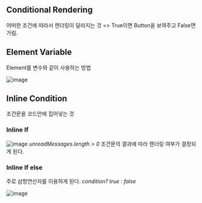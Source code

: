 ## Conditional Rendering
어떠한 조건에 따라서 렌더링이 달라지는 것
=> True이면 Button을 보여주고 False면 가림.

## Element Variable
Element를 변수와 같이 사용하는 방법

![image](https://user-images.githubusercontent.com/88424067/193721958-eb4c72fe-56be-4db5-a4b4-34f0cba1053e.png)

## Inline Condition
조건문을 코드안에 집어넣는 것

### Inline If
![image](https://user-images.githubusercontent.com/88424067/193722393-f4f129c7-ca72-48a1-858e-807c82e35114.png) 
*unreadMessages.length > 0* 조건문의 결과에 따라 렌더링 여부가 결정되게 된다.

### Inline If else
주로 삼항연산자를 이용하게 된다.
*condition? true : false*

![image](https://user-images.githubusercontent.com/88424067/193722713-68c4efb7-7bb1-40c6-9636-544e3fe5a732.png)
